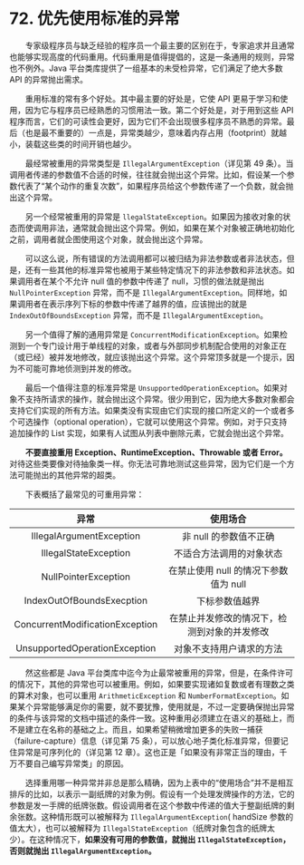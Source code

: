 # 72. 优先使用标准的异常

　　专家级程序员与缺乏经验的程序员一个最主要的区别在于，专家追求并且通常也能够实现高度的代码重用。代码重用是值得提倡的，这是一条通用的规则，异常也不例外。Java 平台类库提供了一组基本的未受检异常，它们满足了绝大多数 API 的异常抛出需求。

　　重用标准的常有多个好处。其中最主要的好处是，它使 API 更易于学习和使用，因为它与程序员已经熟悉的习惯用法一致。第二个好处是，对于用到这些 API 程序而言，它们的可读性会更好，因为它们不会出现很多程序员不熟悉的异常。最后（也是最不重要的）一点是，异常类越少，意味着内存占用（footprint）就越小，装载这些类的时间开销也越少。

　　最经常被重用的异常类型是 `IllegalArgumentException`（详见第 49 条）。当调用者传递的参数值不合适的时候，往往就会抛出这个异常。比如，假设某一个参数代表了“某个动作的重复次数”，如果程序员给这个参数传递了一个负数，就会抛出这个异常。

　　另一个经常被重用的异常是 `llegalStateException`。如果因为接收对象的状态而使调用非法，通常就会抛出这个异常。例如，如果在某个对象被正确地初始化之前，调用者就企图使用这个对象，就会抛出这个异常。

　　可以这么说，所有错误的方法调用都可以被归结为非法参数或者非法状态，但是，还有一些其他的标准异常也被用于某些特定情况下的非法参数和非法状态。如果调用者在某个不允许 null 值的参数中传递了 null，习惯的做法就是抛出 `NullPointerException` 异常，而不是 `IllegalArgumentException`。同样地，如果调用者在表示序列下标的参数中传递了越界的值，应该抛出的就是 `IndexOutOfBoundsException` 异常，而不是 `IllegalArgumentException`。

　　另一个值得了解的通用异常是 `ConcurrentModificationException`。如果检测到一个专门设计用于单线程的对象，或者与外部同步机制配合使用的对象正在（或已经）被并发地修改，就应该抛出这个异常。这个异常顶多就是一个提示，因为不可能可靠地侦测到并发的修改。

　　最后一个值得注意的标准异常是 `UnsupportedOperationException`。如果对象不支持所请求的操作，就会抛出这个异常。很少用到它，因为绝大多数对象都会支持它们实现的所有方法。如果类没有实现由它们实现的接口所定义的一个或者多个可选操作（optional operation），它就可以使用这个异常。例如，对于只支持追加操作的 List 实现，如果有人试图从列表中删除元素，它就会抛出这个异常。

　　**不要直接重用 Exception、RuntimeException、Throwable 或者 Error。** 对待这些类要像对待抽象类一样。你无法可靠地测试这些异常，因为它们是一个方法可能抛出的其他异常的超类。

　　下表概括了最常见的可重用异常：


|              异常               |                   使用场合                   |
| :-----------------------------: | :------------------------------------------: |
|    IllegalArgumentException     |             非 null 的参数值不正确             |
|      IllegalStateException      |           不适合方法调用的对象状态           |
|      NullPointerException       |      在禁止使用 null 的情况下参数值为 null      |
|    IndexOutOfBoundsExecption    |                下标参数值越界                |
| ConcurrentModificationException | 在禁止并发修改的情况下，检测到对象的并发修改 |
|  UnsupportedOperationException  |           对象不支持用户请求的方法           |

　　然这些都是 Java 平台类库中迄今为止最常被重用的异常，但是，在条件许可的情况下，其他的异常也可以被重用。例如，如果要实现诸如复数或者有理数之类的算术对象，也可以重用 `ArithmeticException` 和 `NumberFormatException`。如果某个异常能够满足你的需要，就不要犹豫，使用就是，不过一定要确保抛出异常的条件与该异常的文档中描述的条件一致。这种重用必须建立在语义的基础上，而不是建立在名称的基础之上。而且，如果希望稍微增加更多的失败一捕获（failure-capture）信息（详见第 75 条），可以放心地子类化标准异常，但要记住异常是可序列化的（详见第 12 章）。这也正是「如果没有非常正当的理由，千万不要自己编写异常类」的原因。

　　选择重用哪一种异常并非总是那么精确，因为上表中的“使用场合”并不是相互排斥的比如，以表示一副纸牌的对象为例。假设有一个处理发牌操作的方法，它的参数是发一手牌的纸牌张数。假设调用者在这个参数中传递的值大于整副纸牌的剩余张数。这种情形既可以被解释为 `IllegalArgumentException`( handSize 参数的值太大），也可以被解释为 `IllegalStateException`（纸牌对象包含的纸牌太少）。在这种情况下，**如果没有可用的参数值，就抛出 `IllegalStateException`，否则就抛出 `IllegalArgumentException`。**

